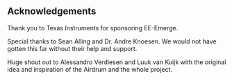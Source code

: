 ## Acknowledgements
Thank you to Texas Instruments for sponsoring EE-Emerge.

Special thanks to Sean Alling and Dr. Andre Knoesen. We would not have gotten this far without their help and support.

Huge shout out to Alessandro Verdiesen and Luuk van Kuijk with the original idea and inspiration of the Airdrum and the whole project.

